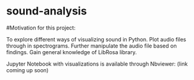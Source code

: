 # sound-analysis

#Motivation for this project:

To explore different ways of visualizing sound in Python.
Plot audio files through in spectrograms.
Further manipulate the audio file based on findings.
Gain general knowledge of LibRosa library.

Jupyter Notebook with visualizations is available through Nbviewer:
(link coming up soon)
